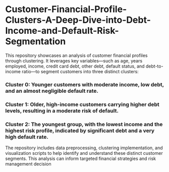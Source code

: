 # Customer-Financial-Profile-Clusters-A-Deep-Dive-into-Debt-Income-and-Default-Risk-Segmentation
This repository showcases an analysis of customer financial profiles through clustering. It leverages key variables—such as age, years employed, income, credit card debt, other debt, default status, and debt-to-income ratio—to segment customers into three distinct clusters:

### Cluster 0: Younger customers with moderate income, low debt, and an almost negligible default rate.
### Cluster 1: Older, high-income customers carrying higher debt levels, resulting in a moderate risk of default.
### Cluster 2: The youngest group, with the lowest income and the highest risk profile, indicated by significant debt and a very high default rate.

The repository includes data preprocessing, clustering implementation, and visualization scripts to help identify and understand these distinct customer segments. This analysis can inform targeted financial strategies and risk management decision
